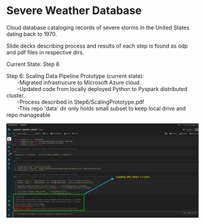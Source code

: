 # Severe Weather Database

Cloud database cataloging records of severe storms in the United States dating back to 1970.<br>

Slide decks describing process and results of each step is found as odp and pdf files in respective dirs.<br>

Current State: Step 6

Step 6: Scaling Data Pipeline Prototype (current state):<br>
&emsp;&emsp;-Migrated infrastrucure to Microsoft Azure cloud. <br>
&emsp;&emsp;-Updated code from locally deployed Python to Pyspark distributed cluster.<br>
&emsp;&emsp;-Process described in Step6/ScalingPrototype.pdf<br>
&emsp;&emsp;-This repo 'data' dir only holds small subset to keep local drive and repo manageable<br>

![alt text](https://github.com/conner-mcnicholas/SevereWeatherDB/blob/main/Step6/images/results.png?raw=true)
